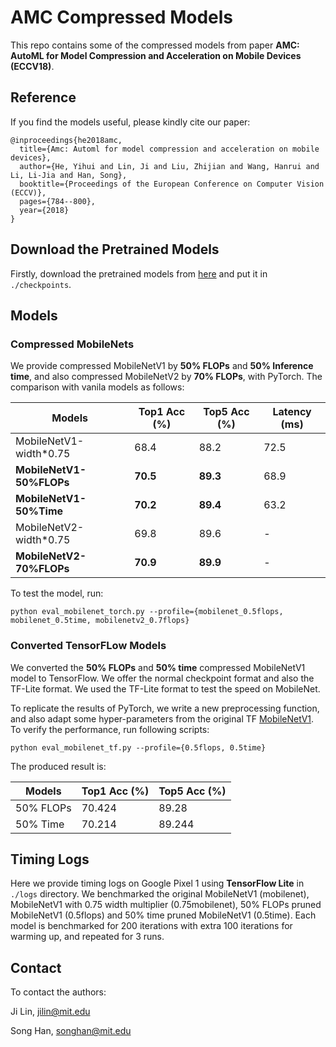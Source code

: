 # AMC Compressed Models

This repo contains some of the compressed models from paper **AMC: AutoML for Model Compression and Acceleration on Mobile Devices (ECCV18)**.

## Reference

If you find the models useful, please kindly cite our paper:

```
@inproceedings{he2018amc,
  title={Amc: Automl for model compression and acceleration on mobile devices},
  author={He, Yihui and Lin, Ji and Liu, Zhijian and Wang, Hanrui and Li, Li-Jia and Han, Song},
  booktitle={Proceedings of the European Conference on Computer Vision (ECCV)},
  pages={784--800},
  year={2018}
}
```

## Download the Pretrained Models

Firstly, download the pretrained models from [here](https://drive.google.com/drive/folders/1w_1OyKuoj8JciwKPFNvztSmAqEEwPFlA?usp=sharing) and put it in `./checkpoints`.

## Models

### Compressed MobileNets

We provide compressed MobileNetV1 by **50% FLOPs** and **50% Inference time**, and also compressed MobileNetV2 by **70% FLOPs**, with PyTorch. The comparison with vanila models as follows:

| Models                   | Top1 Acc (%) | Top5 Acc (%) | Latency (ms) |
| ------------------------ | ------------ | ------------ | ------------ |
| MobileNetV1-width*0.75   | 68.4         | 88.2         | 72.5         |
| **MobileNetV1-50%FLOPs** | **70.5**     | **89.3**     | 68.9         |
| **MobileNetV1-50%Time**  | **70.2**     | **89.4**     | 63.2         |
| MobileNetV2-width*0.75   | 69.8         | 89.6         | -            |
| **MobileNetV2-70%FLOPs** | **70.9**     | **89.9**     | -            |

To test the model, run:

```
python eval_mobilenet_torch.py --profile={mobilenet_0.5flops, mobilenet_0.5time, mobilenetv2_0.7flops}
```



### Converted TensorFLow Models

We converted the **50% FLOPs** and **50% time** compressed MobileNetV1 model to TensorFlow. We offer the normal checkpoint format and also the TF-Lite format. We used the TF-Lite format to test the speed on MobileNet.

To replicate the results of PyTorch, we write a new preprocessing function, and also adapt some hyper-parameters from the original TF [MobileNetV1](https://github.com/tensorflow/models/blob/master/research/slim/nets/mobilenet_v1.md). To verify the performance, run following scripts:

```
python eval_mobilenet_tf.py --profile={0.5flops, 0.5time}
```

The produced result is:

| Models    | Top1 Acc (%) | Top5 Acc (%) |
| --------- | ------------ | ------------ |
| 50% FLOPs | 70.424       | 89.28        |
| 50% Time  | 70.214       | 89.244       |

## Timing Logs

Here we provide timing logs on Google Pixel 1 using **TensorFlow Lite** in `./logs` directory. We benchmarked the original MobileNetV1 (mobilenet), MobileNetV1 with 0.75 width multiplier (0.75mobilenet), 50% FLOPs pruned MobileNetV1 (0.5flops) and 50% time pruned MobileNetV1 (0.5time). Each model is benchmarked for 200 iterations with extra 100 iterations for warming up, and repeated for 3 runs. 

## Contact

To contact the authors:

Ji Lin, jilin@mit.edu

Song Han, songhan@mit.edu